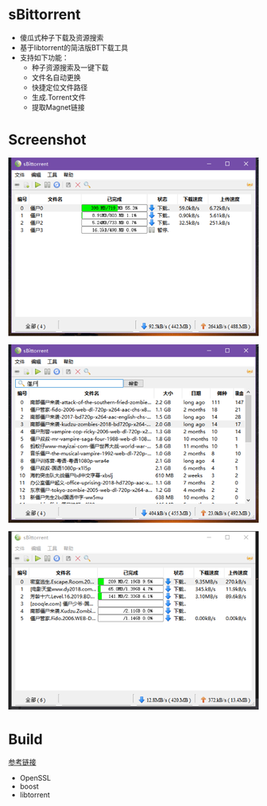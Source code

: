 # sBittorrent

* 傻瓜式种子下载及资源搜索
* 基于libtorrent的简洁版BT下载工具
* 支持如下功能：
  * 种子资源搜索及一键下载
  * 文件名自动更换
  * 快捷定位文件路径
  * 生成.Torrent文件
  * 提取Magnet链接
  
# Screenshot

![](https://github.com/ZhouHanyu18/sBittorrent/blob/dev/media/readme/Windows.png)

![](https://github.com/ZhouHanyu18/sBittorrent/blob/dev/media/readme/js.png)

![](https://github.com/ZhouHanyu18/sBittorrent/blob/dev/media/readme/download.png)

# Build

[参考链接](https://blog.csdn.net/z345436330/article/details/89068299)
- OpenSSL 
- boost 
- libtorrent
